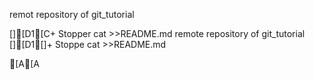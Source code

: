 remot repository of git_tutorial

[][D1[C+ Stopper    cat >>README.md
remote repository of git_tutorial
[][D1[]+  Stoppe cat >>README.md

[A[A
